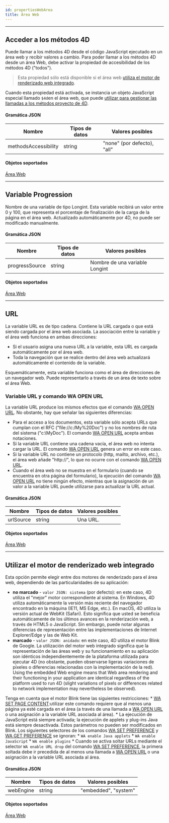 ```yaml
---
id: propertiesWebArea
title: Área Web
---
```


---
## Acceder a los métodos 4D

Puede llamar a los métodos 4D desde el código JavaScript ejecutado en un área web y recibir valores a cambio. Para poder llamar a los métodos 4D desde un área Web, debe activar la propiedad de accesibilidad de los métodos 4D ("todos").

> Esta propiedad sólo está disponible si el área web [utiliza el motor de renderizado web integrado](properties_WebArea.md#use-embedded-web-rendering-engine).

Cuando esta propiedad está activada, se instancia un objeto JavaScript especial llamado `$4d`en el área web, que puede [utilizar para gestionar las llamadas a los métodos proyecto de 4D](webArea_overview.md#4d-object).



#### Gramática JSON

| Nombre               | Tipos de datos | Valores posibles            |
| -------------------- | -------------- | --------------------------- |
| methodsAccessibility | string         | "none" (por defecto), "all" |

#### Objetos soportados

[Área Web](webArea_overview.md)


---
## Variable Progression

Nombre de una variable de tipo Longint. Esta variable recibirá un valor entre 0 y 100, que representa el porcentaje de finalización de la carga de la página en el área web. Actualizado automáticamente por 4D, no puede ser modificado manualmente.

#### Gramática JSON

| Nombre         | Tipos de datos | Valores posibles               |
| -------------- | -------------- | ------------------------------ |
| progressSource | string         | Nombre de una variable Longint |

#### Objetos soportados

[Área Web](webArea_overview.md)




---
## URL

La variable URL es de tipo cadena. Contiene la URL cargada o que está siendo cargada por el área web asociada. La asociación entre la variable y el área web funciona en ambas direcciones:

*   Si el usuario asigna una nueva URL a la variable, esta URL es cargada automáticamente por el área web.
*   Toda la navegación que se realice dentro del área web actualizará automáticamente el contenido de la variable.

Esquemáticamente, esta variable funciona como el área de direcciones de un navegador web. Puede representarlo a través de un área de texto sobre el área Web.

### Variable URL y comando WA OPEN URL

La variable URL produce los mismos efectos que el comando [WA OPEN URL](https://doc.4d.com/4Dv18/4D/18/WA-OPEN-URL.301-4504841.en.html). No obstante, hay que señalar las siguientes diferencias:
- Para el acceso a los documentos, esta variable sólo acepta URLs que cumplan con el RFC ("file://c:/My%20Doc") y no los nombres de ruta del sistema ("c:\MyDoc"). El comando [WA OPEN URL](https://doc.4d.com/4Dv18/4D/18/WA-OPEN-URL.301-4504841.en.html) acepta ambas notaciones.
- Si la variable URL contiene una cadena vacía, el área web no intenta cargar la URL. El comando [WA OPEN URL](https://doc.4d.com/4Dv18/4D/18/WA-OPEN-URL.301-4504841.en.html) genera un error en este caso.
- Si la variable URL no contiene un protocolo (http, mailto, archivo, etc.), el área web añade "http://", lo que no ocurre con el comando [WA OPEN URL](https://doc.4d.com/4Dv18/4D/18/WA-OPEN-URL.301-4504841.en.html).
- Cuando el área web no se muestra en el formulario (cuando se encuentra en otra página del formulario), la ejecución del comando [WA OPEN URL](https://doc.4d.com/4Dv18/4D/18/WA-OPEN-URL.301-4504841.en.html) no tiene ningún efecto, mientras que la asignación de un valor a la variable URL puede utilizarse para actualizar la URL actual.

#### Gramática JSON

| Nombre    | Tipos de datos | Valores posibles |
| --------- | -------------- | ---------------- |
| urlSource | string         | Una URL.         |

#### Objetos soportados

[Área Web](webArea_overview.md)






---
## Utilizar el motor de renderizado web integrado

Esta opción permite elegir entre dos motores de renderizado para el área web, dependiendo de las particularidades de su aplicación:

*   **no marcado** - `valor JSON: sistema` (por defecto): en este caso, 4D utiliza el "mejor" motor correspondiente al sistema. En Windows, 4D utiliza automáticamente la versión más reciente del navegador encontrado en la máquina (IE11, MS Edge, etc.). En macOS, 4D utiliza la versión actual de WebKit (Safari). Esto significa que usted se beneficia automáticamente de los últimos avances en la renderización web, a través de HTML5 o JavaScript. Sin embargo, puede notar algunas diferencias de representación entre las implementaciones de Internet Explorer/Edge y las de Web Kit.
*   **marcado** - `valor JSON: anidado`: en este caso, 4D utiliza el motor Blink de Google. La utilización del motor web integrado significa que la representación de las áreas web y su funcionamiento en su aplicación son idénticos independientemente de la plataforma utilizada para ejecutar 4D (no obstante, pueden observarse ligeras variaciones de píxeles o diferencias relacionadas con la implementación de la red). Using the embedded Web engine means that Web area rendering and their functioning in your application are identical regardless of the platform used to run 4D (slight variations of pixels or differences related to network implementation may nevertheless be observed).

Tenga en cuenta que el motor Blink tiene las siguientes restricciones:
    *   [WA SET PAGE CONTENT](https://doc.4d.com/4Dv18/4D/18.4/WA-SET-PAGE-CONTENT.301-5232965.en.html):utilizar este comando requiere que al menos una página ya esté cargada en el área (a través de una llamada a [WA OPEN URL](https://doc.4d.com/4Dv18/4D/18.4/WA-OPEN-URL.301-5232954.en.html) o una asignación a la variable URL asociada al área).
    *   La ejecución de JavaScript está siempre activada; la ejecución de applets y plug-ins Java está siempre desactivada. Estos parámetros no pueden ser modificados en Blink. Los siguientes selectores de los comandos [WA SET PREFERENCE](https://doc.4d.com/4Dv18/4D/18.4/WA-SET-PREFERENCE.301-5232962.en.html) y [WA GET PREFERENCE](https://doc.4d.com/4Dv18/4D/18.4/WA-GET-PREFERENCE.301-5232945.en.html) se ignoran:
        *   `WA enable Java applets`
        *   `WA enable JavaScript`
        *   `WA enable plugins`
    *   Cuando se activa soltar URLs mediante el selector `WA enable URL drop` del comando [WA SET PREFERENCE](https://doc.4d.com/4Dv18/4D/18.4/WA-SET-PREFERENCE.301-5232962.en.html), la primera soltada debe ir precedida de al menos una llamada a [WA OPEN URL](https://doc.4d.com/4Dv18/4D/18.4/WA-OPEN-URL.301-5232954.en.html) o una asignación a la variable URL asociada al área.

#### Gramática JSON

| Nombre    | Tipos de datos | Valores posibles     |
| --------- | -------------- | -------------------- |
| webEngine | string         | "embedded", "system" |

#### Objetos soportados

[Área Web](webArea_overview.md)
